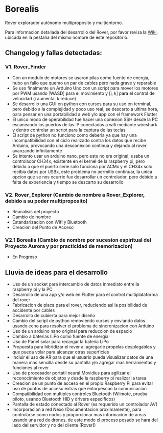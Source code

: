 # Borealis

Rover explorador autónomo multiproposito y multientorno.

Para informacion detallada del desarrollo del Rover, por favor revisa la [Wiki](https://github.com/Ellakej/Rover_Explorer/wiki), ubicada en la pestaña del mismo nombre de este repositorio. 

## Changelog y fallas detectadas:

### V1. Rover_Finder 
* Con un modulo de motores se usaron pilas como fuente de energia, hubo un fallo que quemo un par de cables pero nada grave y reparable
* Se uso finalmente un Arduino Uno con un script para mover los motores por PWM usando [WASD] para el movimiento y [i, k] para el control de velocidad (i aumenta, k reduce)
* Se desarrollo una GUI en python con curses para su uso en terminal, pero debido a la complejidad y poco uso real, se descarto a ultima hora, para pensar en una portabilidad a web y/o app con el framework Flutter
* El unico modo de operabilidad fue hacer una conexion SSH desde la PC escaneando los puertos de las IP conectadas a wifi mediante wireshark y dentro controlar un script para la captura de las teclas
* El script de python no funciono como deberia ya que hay una incompatibilidad con el ciclo realizado contra los datos que recibe Arduino, provocando una desconexion continua y dejando al rover avanzando infinitamente
* Se intento usar un arduino nano, pero este no era original, usaba un controlador CH34x, existente en el kernel de la raspberry pi, pero debido a que el puerto serie solo funciona por ACMx y el CH34x solo recibia datos por USBx, este problema no permitio continuar, la unica opcion que se nos ocurrio fue desarrollar un controlador, pero debido a falta de experiencia y tiempo se descarto su desarrollo

### V2. Rover_Explorer (Cambio de nombre a Rover_Explorer, debido a su poder multiproposito)
* Reanalisis del proyecto
* Cambio de nombre
* Estandarizacion con Wifi y Bluetooth
* Creacion del Punto de Acceso

### V2.1 Borealis (Cambio de nombre por sucesion espiritual del Proyecto Aurora y por practicidad de memorizacion)
* En Progreso

## Lluvia de ideas para el desarrollo
* Uso de un socket para intercambio de datos inmediato entre la raspberry pi y la PC
* Desarrollo de una app y/o web en Flutter para el control multiplataforma del rover
* Fabricacion de placa para el rover, reduciendo asi la posibilidad de accidente por cables
* Desarrollo de cubierta para mejor diseño
* Cambio del script de python removiendo curses y enviando datos usando echo para resolver el problema de sincronizacion con Arduino
* Uso de un arduino nano original para reduccion de espacio
* Cambio a baterias LiPo como fuente de energia
* Uso de Panel solar para recargar la bateria LiPo
* Propuesta para hibridizar el rover al agregarle propelas desplegables y que pueda volar para alcanzar otras superficies
* Incluir el uso de AR para que el usuario pueda visualizar datos de una manera mas sencilla desde su pantalla y/o agregar mas herramientas y funciones al rover
* Uso de procesador portatil neural Movidius para agilizar el reconocimiento de objetos y desde la raspberry pi realizar la tarea
* Creacion de un punto de acceso en el propio Raspberry Pi para evitar uso de puntos de acceso extras que entorpescan la comunicacion
* Compatibilidad con multiples controles Bluetooth (Wiimote, prueba piloto, usando Bluetooth HID y drivers especificos)
* Pantalla de estado conectado al Rover (es requerido un controlador AV)
* Incorporacion a red Nexo (Documentacion proximamente), para controlarse como nodos y proporcionar mas informacion de areas usando una red de drones, de este modo el proceso pesado se hara del lado del servidor y no del cliente [Rover])
